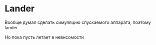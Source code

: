 # Lander

Вообще думал сделать симуляцию спускаемого аппарата, поэтому lander

Но пока пусть летает в невнсомости
